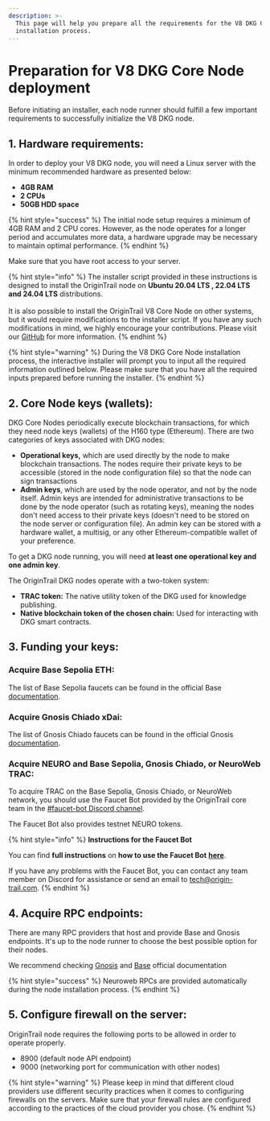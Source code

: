 ```yaml
---
description: >-
  This page will help you prepare all the requirements for the V8 DKG Core Node
  installation process.
---
```


# Preparation for V8 DKG Core Node deployment

Before initiating an installer, each node runner should fulfill a few important requirements to successfully initialize the V8 DKG node.&#x20;

## 1. Hardware requirements:

In order to deploy your V8 DKG node, you will need a Linux server with the minimum recommended hardware as presented below:

* **4GB RAM**
* **2 CPUs**&#x20;
* **50GB HDD space**

{% hint style="success" %}
The initial node setup requires a minimum of 4GB RAM and 2 CPU cores. However, as the node operates for a longer period and accumulates more data, a hardware upgrade may be necessary to maintain optimal performance.
{% endhint %}

Make sure that you have root access to your server.

{% hint style="info" %}
The installer script provided in these instructions is designed to install the OriginTrail node on **Ubuntu 20.04 LTS , 22.04 LTS and 24.04 LTS** distributions.\
\
It is also possible to install the OriginTrail V8 Core Node on other systems, but it would require modifications to the installer script. If you have any such modifications in mind, we highly encourage your contributions. Please visit our [GitHub](https://github.com/OriginTrail/ot-node) for more information.
{% endhint %}

{% hint style="warning" %}
During the V8 DKG Core Node installation process, the interactive installer will prompt you to input all the required information outlined below. Please make sure that you have all the required inputs prepared before running the installer.
{% endhint %}

## 2. Core Node keys (wallets):

DKG Core Nodes periodically execute blockchain transactions, for which they need node keys (wallets) of the H160 type (Ethereum). There are two categories of keys associated with DKG nodes:

* **Operational keys,** which are used directly by the node to make blockchain transactions. The nodes require their private keys to be accessible (stored in the node configuration file) so that the node can sign transactions
* **Admin keys**, which are used by the node operator, and not by the node itself. Admin keys are intended for administrative transactions to be done by the node operator (such as rotating keys), meaning the nodes don't need access to their private keys (doesn't need to be stored on the node server or configuration file). An admin key can be stored with a hardware wallet, a multisig, or any other Ethereum-compatible wallet of your preference.

To get a DKG node running, you will need **at least one operational key and one admin key**.&#x20;

The OriginTrail DKG nodes operate with a two-token system:&#x20;

* **TRAC token:** The native utility token of the DKG used for knowledge publishing.
* **Native blockchain token of the chosen chain:** Used for interacting with DKG smart contracts.&#x20;

## 3. Funding your keys:

### Acquire Base Sepolia ETH:

The list of Base Sepolia faucets can be found in the official Base [documentation](https://docs.base.org/docs/tools/network-faucets/).

### Acquire Gnosis Chiado xDai:

The list of Gnosis Chiado faucets can be found in the official Gnosis [documentation](https://docs.gnosischain.com/tools/Faucets).

### Acquire NEURO and Base Sepolia, Gnosis Chiado, or NeuroWeb TRAC:

To acquire TRAC on the Base Sepolia, Gnosis Chiado, or NeuroWeb network, you should use the Faucet Bot provided by the OriginTrail core team in the [#faucet-bot Discord channel](https://discord.gg/WaeSb5Mxj6).&#x20;

The Faucet Bot also provides testnet NEURO tokens.

{% hint style="info" %}
**Instructions for the Faucet Bot**

You can find **full instructions** on **how to use the Faucet Bot** [**here**](../../../useful-resources/test-token-faucet.md).

If you have any problems with the Faucet Bot, you can contact any team member on Discord for assistance or send an email to [tech@origin-trail.com](mailto:tech@origin-trail.com).
{% endhint %}

## 4. Acquire RPC endpoints:

There are many RPC providers that host and provide Base and Gnosis endpoints. It's up to the node runner to choose the best possible option for their nodes.

We recommend checking [Gnosis](https://docs.gnosischain.com/tools/RPC%20Providers/) and [Base](https://docs.base.org/docs/tools/node-providers/#coinbase-developer-platform-cdp) official documentation&#x20;

{% hint style="success" %}
Neuroweb RPCs are provided automatically during the node installation process.
{% endhint %}

## 5. Configure firewall on the server:

OriginTrail node requires the following ports to be allowed in order to operate properly.

* 8900 (default node API endpoint)
* 9000 (networking port for communication with other nodes)

{% hint style="warning" %}
Please keep in mind that different cloud providers use different security practices when it comes to configuring firewalls on the servers. Make sure that your firewall rules are configured according to the practices of the cloud provider you chose. &#x20;
{% endhint %}

